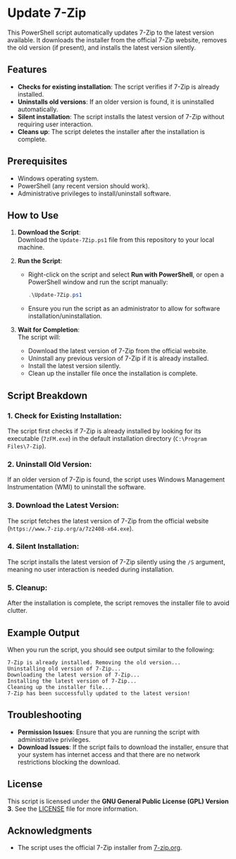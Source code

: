 # Update 7-Zip

This PowerShell script automatically updates 7-Zip to the latest version available. It downloads the installer from the official 7-Zip website, removes the old version (if present), and installs the latest version silently.

## Features

- **Checks for existing installation**: The script verifies if 7-Zip is already installed.
- **Uninstalls old versions**: If an older version is found, it is uninstalled automatically.
- **Silent installation**: The script installs the latest version of 7-Zip without requiring user interaction.
- **Cleans up**: The script deletes the installer after the installation is complete.

## Prerequisites

- Windows operating system.
- PowerShell (any recent version should work).
- Administrative privileges to install/uninstall software.

## How to Use

1. **Download the Script**:  
   Download the `Update-7Zip.ps1` file from this repository to your local machine.

2. **Run the Script**:  
   - Right-click on the script and select **Run with PowerShell**, or open a PowerShell window and run the script manually:
     ```powershell
     .\Update-7Zip.ps1
     ```
   - Ensure you run the script as an administrator to allow for software installation/uninstallation.

3. **Wait for Completion**:  
   The script will:
   - Download the latest version of 7-Zip from the official website.
   - Uninstall any previous version of 7-Zip if it is already installed.
   - Install the latest version silently.
   - Clean up the installer file once the installation is complete.

## Script Breakdown

### 1. Check for Existing Installation:
   The script first checks if 7-Zip is already installed by looking for its executable (`7zFM.exe`) in the default installation directory (`C:\Program Files\7-Zip`).

### 2. Uninstall Old Version:
   If an older version of 7-Zip is found, the script uses Windows Management Instrumentation (WMI) to uninstall the software.

### 3. Download the Latest Version:
   The script fetches the latest version of 7-Zip from the official website (`https://www.7-zip.org/a/7z2408-x64.exe`).

### 4. Silent Installation:
   The script installs the latest version of 7-Zip silently using the `/S` argument, meaning no user interaction is needed during installation.

### 5. Cleanup:
   After the installation is complete, the script removes the installer file to avoid clutter.

## Example Output

When you run the script, you should see output similar to the following:

```console
7-Zip is already installed. Removing the old version...
Uninstalling old version of 7-Zip...
Downloading the latest version of 7-Zip...
Installing the latest version of 7-Zip...
Cleaning up the installer file...
7-Zip has been successfully updated to the latest version!
```


## Troubleshooting

- **Permission Issues**: Ensure that you are running the script with administrative privileges.
- **Download Issues**: If the script fails to download the installer, ensure that your system has internet access and that there are no network restrictions blocking the download.

## License

This script is licensed under the **GNU General Public License (GPL) Version 3**. See the [LICENSE](LICENSE) file for more information.

## Acknowledgments

- The script uses the official 7-Zip installer from [7-zip.org](https://www.7-zip.org).
